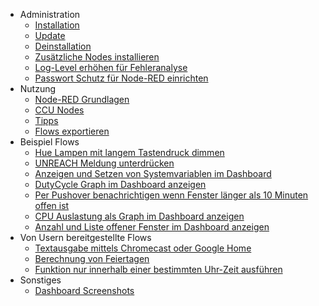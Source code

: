 * Administration
  * [Installation](Installation)
  * [Update](Update)
  * [Deinstallation](Deinstallation)
  * [Zusätzliche Nodes installieren](Node-Installation)
  * [Log-Level erhöhen für Fehleranalyse](Loglevel)
  * [Passwort Schutz für Node-RED einrichten](Passwort)
* Nutzung
  * [Node-RED Grundlagen](Node-RED)
  * [CCU Nodes](CCU-Nodes)
  * [Tipps](Tipps)
  * [Flows exportieren](Flow-Export)
* Beispiel Flows
  * [Hue Lampen mit langem Tastendruck dimmen](Flow-Hue)
  * [UNREACH Meldung unterdrücken](Flow-Unreach)
  * [Anzeigen und Setzen von Systemvariablen im Dashboard](Flow-Sysvar-Dashboard)
  * [DutyCycle Graph im Dashboard anzeigen](Flow-DutyCycle)
  * [Per Pushover benachrichtigen wenn Fenster länger als 10 Minuten offen ist](Flow-Window-Pushover)
  * [CPU Auslastung als Graph im Dashboard anzeigen](Flow-CPU-Usage)
  * [Anzahl und Liste offener Fenster im Dashboard anzeigen](Flow-Windows)
* Von Usern bereitgestellte Flows
  * [Textausgabe mittels Chromecast oder Google Home](Flow-speak-text-on-Google)
  * [Berechnung von Feiertagen](Flow-to-calculate-german-holidays)
  * [Funktion nur innerhalb einer bestimmten Uhr-Zeit ausführen](Flow-within-time)
* Sonstiges
  * [Dashboard Screenshots](Dashboard-Screenshots)


